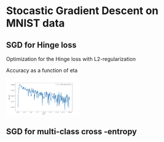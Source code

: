 <h1> Stocastic Gradient Descent on MNIST data </h>
<h2> SGD for Hinge loss </h2>
<p> Optimization for the Hinge loss with L2-regularization </p>

<p> Accuracy as a function of eta</p>
<img src="https://github.com/nezawr/university/blob/main/intro_to_ml/HW3/charts/1_a.png" alt="alt text" title="Eta" width="200" height="100" />


<h2> SGD for multi-class cross -entropy</h2>
 
